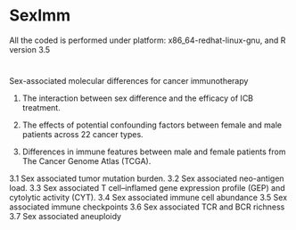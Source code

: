 # SexImm
All the coded is performed under platform: x86_64-redhat-linux-gnu, and R version 3.5
#
Sex-associated molecular differences for cancer immunotherapy
1.	The interaction between sex difference and the efficacy of ICB treatment.

2.	The effects of potential confounding factors between female and male patients across 22 cancer types.

3.	Differences in immune features between male and female patients from The Cancer Genome Atlas (TCGA).

  3.1	Sex associated tumor mutation burden.
  3.2	Sex associated neo-antigen load.
  3.3	Sex associated T cell–inflamed gene expression profile (GEP) and cytolytic activity (CYT).
  3.4	Sex associated immune cell abundance
  3.5	Sex associated immune checkpoints
  3.6	Sex associated TCR and BCR richness
  3.7	Sex associated aneuploidy
